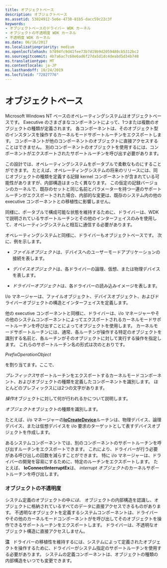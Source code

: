 ```yaml
---
title: オブジェクトベース
description: オブジェクトベース
ms.assetid: 53024912-5e6e-4738-81b5-dacc59c22c3f
keywords:
- オブジェクトベースのドライバー WDK カーネル
- オブジェクトの不透明度 WDK カーネル
- 不透明度 WDK カーネル
ms.date: 06/16/2017
ms.localizationpriority: medium
ms.openlocfilehash: b7894fc9d41fee73b7d19b9d2059480cb5312bc2
ms.sourcegitcommit: 4b7a6ac7c68e6ad6f27da5d1dc4deabd5d34b748
ms.translationtype: MT
ms.contentlocale: ja-JP
ms.lasthandoff: 10/24/2019
ms.locfileid: "72827776"
---
```

# <a name="object-based"></a>オブジェクトベース





Microsoft Windows NT ベースのオペレーティングシステムはオブジェクトベースです。 Executive のさまざまなコンポーネントによって、1つまたは複数のオブジェクトの種類が定義されます。 各コンポーネントは、そのオブジェクト型のインスタンスを操作するカーネルモードサポートルーチンをエクスポートします。 コンポーネントが他のコンポーネントのオブジェクトに直接アクセスすることはできません。 別のコンポーネントのオブジェクトを使用するには、コンポーネントがエクスポートされたサポートルーチンを呼び出す必要があります。

この設計では、オペレーティングシステムをポータブルで柔軟なものにすることができます。 たとえば、オペレーティングシステムの将来のリリースには、同じオブジェクトの種類を定義する記録 kernel コンポーネントが含まれている可能性がありますが、内部構造はまったく異なります。 この仮定の記録バージョンのカーネルで、既存のセットと同じ名前とパラメーターを持つ一連のサポートルーチンがエクスポートされた場合、内部的な変更は、既存のシステム内の他の executive コンポーネントとの移植性に影響しません。

同様に、ポータブルで構成可能な状態を維持するために、ドライバーは、WDK で説明されているサポートルーチンとその他のインターフェイスのみを使用して、オペレーティングシステムと相互に通信する必要があります。

オペレーティングシステムと同様に、ドライバーもオブジェクトベースです。 次に、例を示します。

-   *ファイルオブジェクト*は、デバイスへのユーザーモードアプリケーションの接続を表します。

-   *デバイスオブジェクト*は、各ドライバーの論理、仮想、または物理デバイスを表します。

-   *ドライバーオブジェクト*は、各ドライバーの読み込みイメージを表します。

I/o マネージャーは、ファイルオブジェクト、デバイスオブジェクト、およびドライバーオブジェクトの構造とインターフェイスを定義します。

他の executive コンポーネントと同様に、ドライバーは、i/o マネージャーやその他のシステムコンポーネントによってエクスポートされるカーネルモードサポートルーチンを呼び出すことによってオブジェクトを使用します。 カーネルモードサポートルーチンには、通常、各ルーチンが操作する特定のオブジェクトを識別する名前と、各ルーチンがそのオブジェクトに対して実行する操作を指定します。 これらのサポートルーチン名の形式は次のとおりです。

*PrefixOperationObject*

を割り当てます。ここで、

*プレフィックス*サポートルーチンをエクスポートするカーネルモードコンポーネント、およびオブジェクトの種類を定義したコンポーネントを識別します。 ほとんどのプレフィックスには2つの文字があります。

*操作*オブジェクトに対して何が行われるかについて説明します。

*オブジェクト*オブジェクトの種類を識別します。

たとえば、i/o マネージャーの[**IoCreateDevice**](https://docs.microsoft.com/windows-hardware/drivers/ddi/wdm/nf-wdm-iocreatedevice)ルーチンは、物理デバイス、論理デバイス、または仮想デバイスを i/o 要求のターゲットとして表すデバイスオブジェクトを作成します。

あるシステムコンポーネントでは、別のコンポーネントのサポートルーチンを呼び出すルーチンをエクスポートできます。 これにより、ドライバーが行う必要がある呼び出しの回数を減らすことができます。 特に i/o マネージャーは、ドライバーの開発を容易にするために、特定のルーチンをエクスポートします。 たとえば、 **IoConnectInterruptEx**は、 *interrupt オブジェクト*のカーネルサポートルーチンを呼び出します。

### <a href="" id="ddk-object-opacity-kg"></a>オブジェクトの不透明度

システム定義のオブジェクトの中*には、* オブジェクトの内部構造を認識し、オブジェクトに格納されているすべてのデータに直接アクセスできるものがあります。 不透明なオブジェクトを定義するシステムコンポーネントは、ドライバーやその他のカーネルモードコンポーネントがを呼び出してそのオブジェクトを操作できるサポートルーチンをエクスポートします。 ドライバーは、不透明なオブジェクト構造に直接アクセスしません。

**注**   ドライバーの移植性を維持するには、システムによって定義されたオブジェクトを操作するために、ドライバーがシステム指定のサポートルーチンを使用する必要があります。 システムの定義コンポーネントは、オブジェクトの種類の内部構造をいつでも変更できます。

 

 

 




